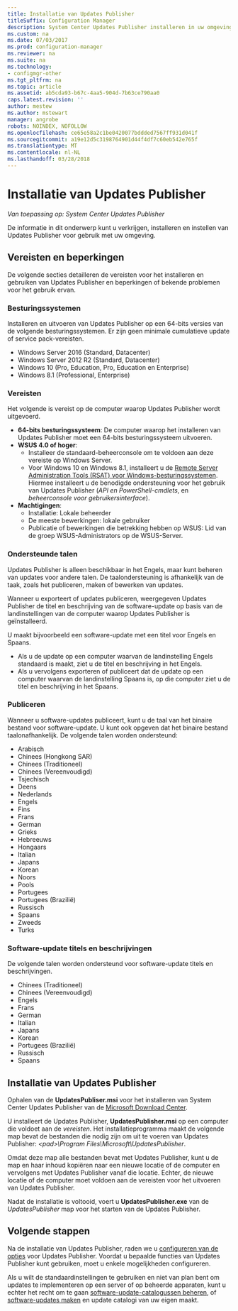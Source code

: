```yaml
---
title: Installatie van Updates Publisher
titleSuffix: Configuration Manager
description: System Center Updates Publisher installeren in uw omgeving
ms.custom: na
ms.date: 07/03/2017
ms.prod: configuration-manager
ms.reviewer: na
ms.suite: na
ms.technology:
- configmgr-other
ms.tgt_pltfrm: na
ms.topic: article
ms.assetid: ab5cda93-b67c-4aa5-904d-7b63ce790aa0
caps.latest.revision: ''
author: mestew
ms.author: mstewart
manager: angrobe
robots: NOINDEX, NOFOLLOW
ms.openlocfilehash: ce65e58a2c1be0420077bddded7567ff931d041f
ms.sourcegitcommit: a19e12d5c3198764901d44f4df7c60eb542e765f
ms.translationtype: MT
ms.contentlocale: nl-NL
ms.lasthandoff: 03/28/2018
---
```

# <a name="install-updates-publisher"></a>Installatie van Updates Publisher

*Van toepassing op: System Center Updates Publisher*

De informatie in dit onderwerp kunt u verkrijgen, installeren en instellen van Updates Publisher voor gebruik met uw omgeving.


## <a name="prerequisites-and-limitations"></a>Vereisten en beperkingen
De volgende secties detailleren de vereisten voor het installeren en gebruiken van Updates Publisher en beperkingen of bekende problemen voor het gebruik ervan.

### <a name="operating-systems"></a>Besturingssystemen
Installeren en uitvoeren van Updates Publisher op een 64-bits versies van de volgende besturingssystemen. Er zijn geen minimale cumulatieve update of service pack-vereisten.

-   Windows Server 2016 (Standard, Datacenter)
-   Windows Server 2012 R2 (Standard, Datacenter)
-   Windows 10 (Pro, Education, Pro, Education en Enterprise)
-   Windows 8.1 (Professional, Enterprise)

### <a name="prerequisites"></a>Vereisten
Het volgende is vereist op de computer waarop Updates Publisher wordt uitgevoerd.

-   **64-bits besturingssysteem**: De computer waarop het installeren van Updates Publisher moet een 64-bits besturingssysteem uitvoeren.
-   **WSUS 4.0 of hoger**:
    -   Installeer de standaard-beheerconsole om te voldoen aan deze vereiste op Windows Server.
    -   Voor Windows 10 en Windows 8.1, installeert u de [Remote Server Administration Tools (RSAT) voor Windows-besturingssystemen](https://support.microsoft.com/help/2693643/remote-server-administration-tools-rsat-for-windows-operating-systems). Hiermee installeert u de benodigde ondersteuning voor het gebruik van Updates Publisher (*API en PowerShell-cmdlets*, en *beheerconsole voor gebruikersinterface*).
-   **Machtigingen**:
    -   Installatie: Lokale beheerder
    -   De meeste bewerkingen: lokale gebruiker
    -   Publicatie of bewerkingen die betrekking hebben op WSUS: Lid van de groep WSUS-Administrators op de WSUS-Server.

### <a name="supported-languages"></a>Ondersteunde talen
Updates Publisher is alleen beschikbaar in het Engels, maar kunt beheren van updates voor andere talen. De taalondersteuning is afhankelijk van de taak, zoals het publiceren, maken of bewerken van updates.

Wanneer u exporteert of updates publiceren, weergegeven Updates Publisher de titel en beschrijving van de software-update op basis van de landinstellingen van de computer waarop Updates Publisher is geïnstalleerd.

U maakt bijvoorbeeld een software-update met een titel voor Engels en Spaans.

-   Als u de update op een computer waarvan de landinstelling Engels standaard is maakt, ziet u de titel en beschrijving in het Engels.
-   Als u vervolgens exporteren of publiceert dat de update op een computer waarvan de landinstelling Spaans is, op die computer ziet u de titel en beschrijving in het Spaans.

### <a name="publishing"></a>Publiceren
Wanneer u software-updates publiceert, kunt u de taal van het binaire bestand voor software-update. U kunt ook opgeven dat het binaire bestand taalonafhankelijk. De volgende talen worden ondersteund:

-   Arabisch
-   Chinees (Hongkong SAR)
-   Chinees (Traditioneel)
-   Chinees (Vereenvoudigd)
-   Tsjechisch
-   Deens
-   Nederlands
-   Engels
-   Fins
-   Frans
-   German
-   Grieks
-   Hebreeuws
-   Hongaars
-   Italian
-   Japans
-   Korean
-   Noors
-   Pools
-   Portugees
-   Portugees (Brazilië)
-   Russisch
-   Spaans
-   Zweeds
-   Turks

### <a name="software-update-titles-and-descriptions"></a>Software-update titels en beschrijvingen
De volgende talen worden ondersteund voor software-update titels en beschrijvingen.

-   Chinees (Traditioneel)
-   Chinees (Vereenvoudigd)
-   Engels
-   Frans
-   German
-   Italian
-   Japans
-   Korean
-   Portugees (Brazilië)
-   Russisch
-   Spaans



## <a name="install-updates-publisher"></a>Installatie van Updates Publisher
Ophalen van de **UpdatesPubliser.msi** voor het installeren van System Center Updates Publisher van de [Microsoft Download Center](https://www.microsoft.com/download/details.aspx?id=55543).

U installeert de Updates Publisher, **UpdatesPublisher.msi** op een computer die voldoet aan de *vereisten*. Het installatieprogramma maakt de volgende map bevat de bestanden die nodig zijn om uit te voeren van Updates Publisher:  *&lt;pad&gt;\Program Files\Microsoft\UpdatesPublisher*.

Omdat deze map alle bestanden bevat met Updates Publisher, kunt u de map en haar inhoud kopiëren naar een nieuwe locatie of de computer en vervolgens met Updates Publisher vanaf die locatie. Echter, de nieuwe locatie of de computer moet voldoen aan de vereisten voor het uitvoeren van Updates Publisher.

Nadat de installatie is voltooid, voert u **UpdatesPublisher.exe** van de *UpdatesPublisher* map voor het starten van de Updates Publisher.

## <a name="next-steps"></a>Volgende stappen
 Na de installatie van Updates Publisher, raden we u [configureren van de opties](updates-publisher-options.md) voor Updates Publisher. Voordat u bepaalde functies van Updates Publisher kunt gebruiken, moet u enkele mogelijkheden configureren.

 Als u wilt de standaardinstellingen te gebruiken en niet van plan bent om updates te implementeren op een server of op beheerde apparaten, kunt u echter het recht om te gaan [software-update-catalogussen beheren](updates-publisher-catalogs.md), of [software-updates maken](create-updates-with-updates-publisher.md) en update catalogi van uw eigen maakt.

